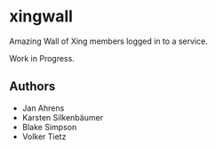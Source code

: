 xingwall
========

Amazing Wall of Xing members logged in to a service.

Work in Progress.

## Authors

* Jan Ahrens
* Karsten Silkenbäumer
* Blake Simpson
* Volker Tietz
